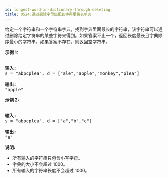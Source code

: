 ```yaml
---
id: longest-word-in-dictionary-through-deleting
title: 0524.通过删除字母匹配到字典里最长单词
---
```

给定一个字符串和一个字符串字典，找到字典里面最长的字符串，该字符串可以通过删除给定字符串的某些字符来得到。如果答案不止一个，返回长度最长且字典顺序最小的字符串。如果答案不存在，则返回空字符串。

**示例 1:**


<pre><br/><strong>输入:</strong><br/>s = &#34;abpcplea&#34;, d = [&#34;ale&#34;,&#34;apple&#34;,&#34;monkey&#34;,&#34;plea&#34;]<br/><br/><strong>输出:</strong> <br/>&#34;apple&#34;<br/></pre>

**示例 2:**


<pre><br/><strong>输入:</strong><br/>s = &#34;abpcplea&#34;, d = [&#34;a&#34;,&#34;b&#34;,&#34;c&#34;]<br/><br/><strong>输出:</strong> <br/>&#34;a&#34;<br/></pre>

**说明:**

- 所有输入的字符串只包含小写字母。
- 字典的大小不会超过 1000。
- 所有输入的字符串长度不会超过 1000。